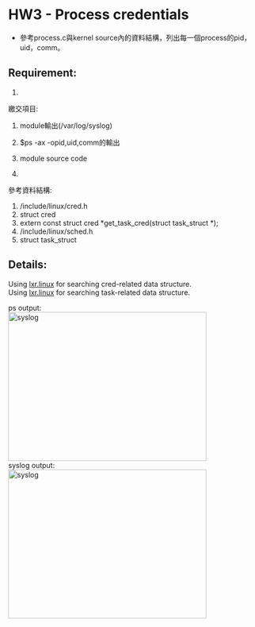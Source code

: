 # HW3 - Process credentials

* 參考process.c與kernel source內的資料結構，列出每一個process的pid，uid，comm。

## Requirement: 

1.   
繳交項目:  
  1. module輸出(/var/log/syslog) 
  2. $ps -ax -opid,uid,comm的輸出
  3. module source code

2.  
參考資料結構:
  1. /include/linux/cred.h
  2. struct cred
  3. extern const struct cred *get_task_cred(struct task_struct *);
  4. /include/linux/sched.h
  5. struct task_struct

## Details:

Using [lxr.linux](https://lxr.linux.no/linux+v5.17/include/linux/cred.h) for searching cred-related data structure.  
Using [lxr.linux](https://lxr.linux.no/linux+v6.0.9/include/linux/sched.h) for searching task-related data structure.

ps output:  
<img src="https://github.com/frankkn/Linux_Kernel/blob/master/HW3_Process_credentials/ps/ps1.jpg" width="400" height="300" alt="syslog"/><br/>
syslog output:  
<img src="https://github.com/frankkn/Linux_Kernel/blob/master/HW3_Process_credentials/syslog/syslog1.jpg" width="400" height="300" alt="syslog"/><br/>